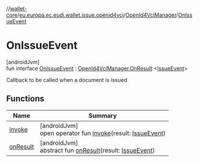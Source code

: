 //[wallet-core](../../../../index.md)/[eu.europa.ec.eudi.wallet.issue.openid4vci](../../index.md)/[OpenId4VciManager](../index.md)/[OnIssueEvent](index.md)

# OnIssueEvent

[androidJvm]\
fun interface [OnIssueEvent](index.md) : [OpenId4VciManager.OnResult](../-on-result/index.md)
&lt;[IssueEvent](../../-issue-event/index.md)&gt;

Callback to be called when a document is issued

## Functions

| Name                                                    | Summary                                                                                                                                     |
|---------------------------------------------------------|---------------------------------------------------------------------------------------------------------------------------------------------|
| [invoke](index.md#2030868640%2FFunctions%2F1615067946)  | [androidJvm]<br>open operator fun [invoke](index.md#2030868640%2FFunctions%2F1615067946)(result: [IssueEvent](../../-issue-event/index.md)) |
| [onResult](index.md#257080636%2FFunctions%2F1615067946) | [androidJvm]<br>abstract fun [onResult](index.md#257080636%2FFunctions%2F1615067946)(result: [IssueEvent](../../-issue-event/index.md))     |
